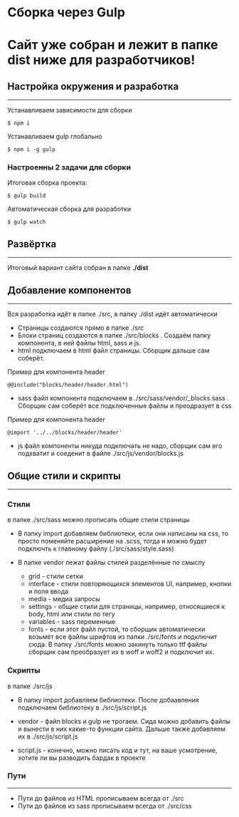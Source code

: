 # Сборка через Gulp 

# Сайт уже собран и лежит в папке dist ниже для разработчиков!

## Настройка окружения и разработка
---
Устанавливаем зависимости для сборки
```
$ npm i
```
Устанавливаем gulp глобально
```
$ npm i -g gulp 
```

### Настроенны 2 задачи для сборки

Итоговая сборка проекта:
```
$ gulp build
```

Автоматическая сборка для разработки
```
$ gulp watch
```

## Развёртка
---
Итоговый вариант сайта собран в папке __./dist__ 


## Добавление компонентов
---

Вся разработка идёт в папке ./src, в папку ./dist идёт автоматически

- Страницы создаются прямо в папке ./src
- Блоки страниц создаются в папке ./src/blocks .
Создаём папку компонента, в ней файлы html, sass и js.
- html подключаем в html файл страницы. Сборщик дальше сам соберёт.

Пример для компонента header
```
@@include("blocks/header/header.html")
```

- sass файл компонента подключаем в ./src/sass/vendor/_blocks.sass . Сборщик сам соберёт все подключенные файлы и преодразует в css

Пример для компонента header
```
@import '../../blocks/header/header'
```

- js файл компоненты никуда подключать не надо, сборщик сам его подхватит и соеденит в файле ./src/js/vendor/blocks.js

## Общие стили и скрипты 
---

### Стили

в папке ./src/sass можно прописать общие стили страницы

- В папку import добавляем библиотеки, если они написаны на css, то просто поменяйте расширение на .scss, тогда и можно будет подключть к главному файлу (./src/sass/style.sass)

- В папке vendor лежат файлы стилей разделённые по смыслу
    - grid - стили сетки
    - interface - стили повторяющихся элементов UI, например, кнопки и поля ввода
    - media - медиа запросы
    - settings - общие стили для страницы, например, относящиеся к body, html  или стили по тегу
    - variables - sass переменные
    - fonts - если этот файл пустой, то сборщик автоматически возьмёт все файлы шрифтов из папки ./src/fonts и подключит сюда. В папку  ./src/fonts можно закинуть только ttf файлы сборщик сам преобразует их в woff и woff2 и подключит их.

### Скрипты

в папке ./src/js 

- В папку import добавляем библиотеки. После добаавления подключаем библиотеку в ./src/js/script.js

- vendor - файл blocks и gulp не трогаем. Сида можно добавить файлы и вынести в них какие-то функции сайта. Дальше также добавляем их в ./src/js/script.js

- script.js - конечно, можно писать код и тут, на ваше усмотрение, хотите ли вы разводить бардак в проекте

### Пути
--- 
- Пути до файлов из HTML прописываем всегда от ./src
- Пути до файлов из sass прописываем всегда от ./src/css